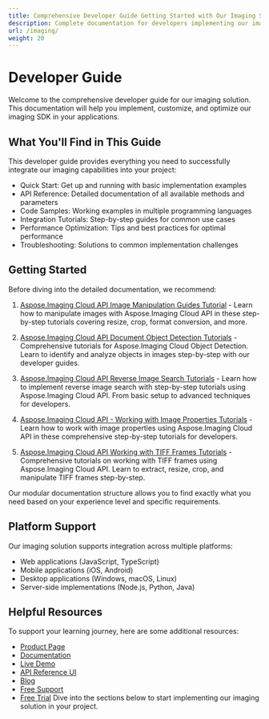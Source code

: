 ```yaml
---
title: Comprehensive Developer Guide Getting Started with Our Imaging SDK
description: Complete documentation for developers implementing our imaging solutions, with step-by-step tutorials, code samples, and best practices for seamless integration.
url: /imaging/
weight: 20
---
```


# Developer Guide

Welcome to the comprehensive developer guide for our imaging solution. This documentation will help you implement, customize, and optimize our imaging SDK in your applications.

## What You'll Find in This Guide

This developer guide provides everything you need to successfully integrate our imaging capabilities into your project:

- Quick Start: Get up and running with basic implementation examples
- API Reference: Detailed documentation of all available methods and parameters
- Code Samples: Working examples in multiple programming languages
- Integration Tutorials: Step-by-step guides for common use cases
- Performance Optimization: Tips and best practices for optimal performance
- Troubleshooting: Solutions to common implementation challenges

## Getting Started

Before diving into the detailed documentation, we recommend:

1. [Aspose.Imaging Cloud API Image Manipulation Guides Tutorial](/imaging/manipulating-images/) - Learn how to manipulate images with Aspose.Imaging Cloud API in these step-by-step tutorials covering resize, crop, format conversion, and more.

2. [Aspose.Imaging Cloud API Document Object Detection Tutorials](/imaging/object-detection/) - Comprehensive tutorials for Aspose.Imaging Cloud Object Detection. Learn to identify and analyze objects in images step-by-step with our developer guides.

3. [Aspose.Imaging Cloud API Reverse Image Search Tutorials](/imaging/reverse-image-search/) - Learn how to implement reverse image search with step-by-step tutorials using Aspose.Imaging Cloud API. From basic setup to advanced techniques for developers.

4. [Aspose.Imaging Cloud API - Working with Image Properties Tutorials](/imaging/working-with-image-properties/) - Learn how to work with image properties using Aspose.Imaging Cloud API in these comprehensive step-by-step tutorials for developers.

5. [Aspose.Imaging Cloud API Working with TIFF Frames Tutorials](/imaging/working-with-tiff-frames/) - Comprehensive tutorials on working with TIFF frames using Aspose.Imaging Cloud API. Learn to extract, resize, crop, and manipulate TIFF frames step-by-step.

Our modular documentation structure allows you to find exactly what you need based on your experience level and specific requirements.

## Platform Support

Our imaging solution supports integration across multiple platforms:

- Web applications (JavaScript, TypeScript)
- Mobile applications (iOS, Android)
- Desktop applications (Windows, macOS, Linux)
- Server-side implementations (Node.js, Python, Java)

## Helpful Resources

To support your learning journey, here are some additional resources:

- [Product Page](https://products.aspose.cloud/imaging/)
- [Documentation](https://docs.aspose.cloud/imaging/)
- [Live Demo](https://products.aspose.app/imaging/family)
- [API Reference UI](https://reference.aspose.cloud/imaging/)
- [Blog](https://blog.aspose.cloud/category/imaging/)
- [Free Support](https://forum.aspose.cloud/c/imaging/10)
- [Free Trial](https://dashboard.aspose.cloud/#/apps)
Dive into the sections below to start implementing our imaging solution in your project.
